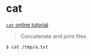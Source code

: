 cat
===

[`cat` online tutorial](https://alibaba.github.io/arthas/arthas-tutorials?language=en&id=command-cat)

> Concatenate and print files


```bash
$ cat /tmp/a.txt
```
